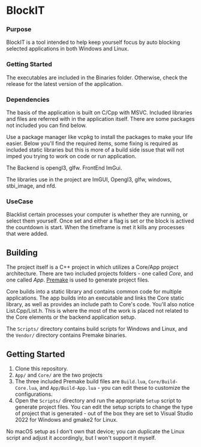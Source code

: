 # BlockIT

### Purpose
BlockIT is a tool intended to help keep yourself focus by auto blocking selected applications in both Windows and Linux.

### Getting Started
The executables are included in the Binaries folder. Otherwise, check the release for the latest version of the application.

### Dependencies
The basis of the application is built on C/Cpp with MSVC. Included libraries and files are referred with in the application itself. There are some packages not included you can find below.

Use a package manager like vcpkg to install the packages to make your life easier. Below you'll find the required items, some fixing is required as included static libraries but this is more of a build side issue that will not imped you trying to work on code or run application.
 
The Backend is opengl3, glfw.
FrontEnd ImGui.

The libraries use in the project are ImGUI, Opengl3, glfw, windows, stbi_image, and nfd. 

### UseCase

Blacklist certain processes your computer is whether they are running, or select them yourself. Once set and either a flag is set or the block is actived the countdown is start. When the timeframe is met it kills any processes that were added.

## Building

The project itself is a C++ project in which utilizes a Core/App project architecture. There are two included projects folders - one called _Core_, and one called _App_. [Premake](https://github.com/premake/premake-core) is used to generate project files.

Core builds into a static library and contains common code for multiple applications. The app builds into an executable and links the Core static library, as well as provides an include path to Core's code. You'll also notice List.Cpp/List.h. This is where the most of the work is placed not related to the Core elements or the backend application setup.

The `Scripts/` directory contains build scripts for Windows and Linux, and the `Vendor/` directory contains Premake binaries.

## Getting Started
1. Clone this repository.
2. `App/` and `Core/` are the two projects
3. The three included Premake build files are `Build.lua`, `Core/Build-Core.lua`, and `App/Build-App.lua` - you can edit these to customize the configurations.
4. Open the `Scripts/` directory and run the appropriate `Setup` script to generate project files. You can edit the setup scripts to change the type of project that is generated - out of the box they are set to Visual Studio 2022 for Windows and gmake2 for Linux.

No macOS setup as I don't own that device; you can duplicate the Linux script and adjust it accordingly, but I won't support it myself.
